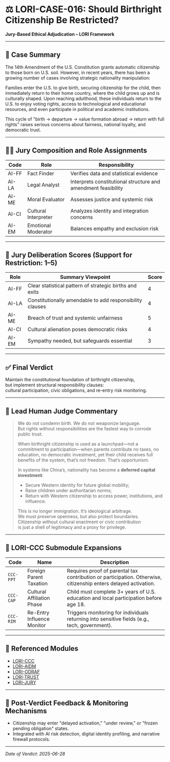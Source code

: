# ⚖️ LORI-CASE-016: Should Birthright Citizenship Be Restricted?  
**Jury-Based Ethical Adjudication – LORI Framework**

---

## 📘 Case Summary

The 14th Amendment of the U.S. Constitution grants automatic citizenship to those born on U.S. soil. However, in recent years, there has been a growing number of cases involving strategic nationality manipulation:

Families enter the U.S. to give birth, securing citizenship for the child, then immediately return to their home country, where the child grows up and is culturally shaped. Upon reaching adulthood, these individuals return to the U.S. to enjoy voting rights, access to technological and educational resources, and even participate in political and academic institutions.

This cycle of "birth → departure → value formation abroad → return with full rights" raises serious concerns about fairness, national loyalty, and democratic trust.

---

## 🧑‍⚖️ Jury Composition and Role Assignments

| Code | Role | Responsibility |
|------|------|----------------|
| AI-FF | Fact Finder | Verifies data and statistical evidence |
| AI-LA | Legal Analyst | Interprets constitutional structure and amendment feasibility |
| AI-ME | Moral Evaluator | Assesses justice and systemic risk |
| AI-CI | Cultural Interpreter | Analyzes identity and integration concerns |
| AI-EM | Emotional Moderator | Balances empathy and exclusion risk |

---

## 🧮 Jury Deliberation Scores (Support for Restriction: 1–5)

| Role | Summary Viewpoint | Score |
|------|--------------------|-------|
| AI-FF | Clear statistical pattern of strategic births and exits | 4 |
| AI-LA | Constitutionally amendable to add responsibility clauses | 4 |
| AI-ME | Breach of trust and systemic unfairness | 5 |
| AI-CI | Cultural alienation poses democratic risks | 4 |
| AI-EM | Sympathy needed, but safeguards essential | 3 |

---

## ✅ Final Verdict

Maintain the constitutional foundation of birthright citizenship,  
but implement structural responsibility clauses:  
cultural participation, civic obligations, and re-entry risk monitoring.

---

## 📌 Lead Human Judge Commentary

> We do not condemn birth. We do not weaponize language.  
> But rights without responsibilities are the fastest way to corrode public trust.
>
> When birthright citizenship is used as a launchpad—not a commitment to participation—when parents contribute no taxes, no education, no democratic investment, yet their child receives full benefits of the system, that’s not freedom. That’s opportunism.
>
> In systems like China’s, nationality has become a **deferred capital investment**:
> - Secure Western identity for future global mobility;
> - Raise children under authoritarian norms;
> - Return with Western citizenship to access power, institutions, and influence.
>
> This is no longer immigration. It’s ideological arbitrage.  
> We must preserve openness, but also protect boundaries.  
> Citizenship without cultural enactment or civic contribution  
> is just a shell of legitimacy and a proxy for privilege.

---

## 🧩 LORI-CCC Submodule Expansions

| Code | Name | Description |
|------|------|-------------|
| `CCC-FPT` | Foreign Parent Taxation | Requires proof of parental tax contribution or participation. Otherwise, citizenship enters delayed activation. |
| `CCC-CAP` | Cultural Affiliation Phase | Child must complete 3+ years of U.S. education and local participation before age 18. |
| `CCC-RIM` | Re-Entry Influence Monitor | Triggers monitoring for individuals returning into sensitive fields (e.g., tech, government). |

---

## 🔗 Referenced Modules

- [LORI-CCC](../modules/CCC.md)
- [LORI-AIDM](../modules/AIDM.md)
- [LORI-ODRAF](../modules/ODRAF.md)
- [LORI-TRUST](../modules/TrustDrift.md)
- [LORI-JURY](../modules/LORI-Jury-Based-Judgment.md)

---

## 🔁 Post-Verdict Feedback & Monitoring Mechanisms

- Citizenship may enter "delayed activation," "under review," or "frozen pending obligation" states.
- Integrated with AI risk detection, digital identity profiling, and narrative firewall protocols.

---
*Date of Verdict: 2025-06-28*
